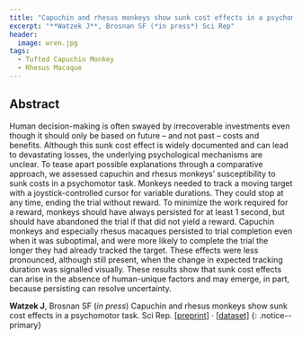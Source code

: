 ```yaml
---
title: "Capuchin and rhesus monkeys show sunk cost effects in a psychomotor task"
excerpt: "**Watzek J**, Brosnan SF (*in press*) Sci Rep"
header:
  image: wren.jpg
tags:
  - Tufted Capuchin Monkey
  - Rhesus Macaque
---
```


## Abstract

Human decision-making is often swayed by irrecoverable investments even though it should only be based on future – and not past – costs and benefits. Although this sunk cost effect is widely documented and can lead to devastating losses, the underlying psychological mechanisms are unclear. To tease apart possible explanations through a comparative approach, we assessed capuchin and rhesus monkeys’ susceptibility to sunk costs in a psychomotor task. Monkeys needed to track a moving target with a joystick-controlled cursor for variable durations. They could stop at any time, ending the trial without reward. To minimize the work required for a reward, monkeys should have always persisted for at least 1 second, but should have abandoned the trial if that did not yield a reward. Capuchin monkeys and especially rhesus macaques persisted to trial completion even when it was suboptimal, and were more likely to complete the trial the longer they had already tracked the target. These effects were less pronounced, although still present, when the change in expected tracking duration was signalled visually. These results show that sunk cost effects can arise in the absence of human-unique factors and may emerge, in part, because persisting can resolve uncertainty. 

**Watzek J**, Brosnan SF (*in press*) Capuchin and rhesus monkeys show sunk cost effects in a psychomotor task. Sci Rep. [[preprint]](https://doi.org/10.31234/osf.io/qtgru) &middot; [[dataset]](https://doi.org/10.7910/DVN/0YNZ0Q)
{: .notice--primary}

